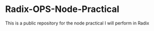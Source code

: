 # Radix-OPS-Node-Practical
This is a public repository for the node practical I will perform in Radix 

